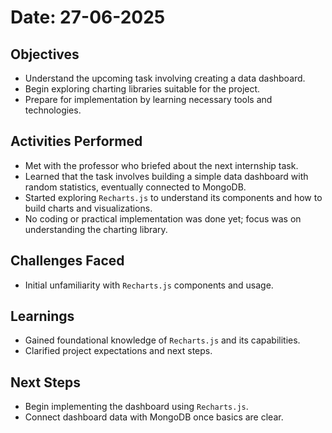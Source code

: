 # Date: 27-06-2025

## Objectives
- Understand the upcoming task involving creating a data dashboard.
- Begin exploring charting libraries suitable for the project.
- Prepare for implementation by learning necessary tools and technologies.

## Activities Performed
- Met with the professor who briefed about the next internship task.
- Learned that the task involves building a simple data dashboard with random statistics, eventually connected to MongoDB.
- Started exploring `Recharts.js` to understand its components and how to build charts and visualizations.
- No coding or practical implementation was done yet; focus was on understanding the charting library.

## Challenges Faced
- Initial unfamiliarity with `Recharts.js` components and usage.

## Learnings
- Gained foundational knowledge of `Recharts.js` and its capabilities.
- Clarified project expectations and next steps.

## Next Steps
- Begin implementing the dashboard using `Recharts.js`.
- Connect dashboard data with MongoDB once basics are clear.
